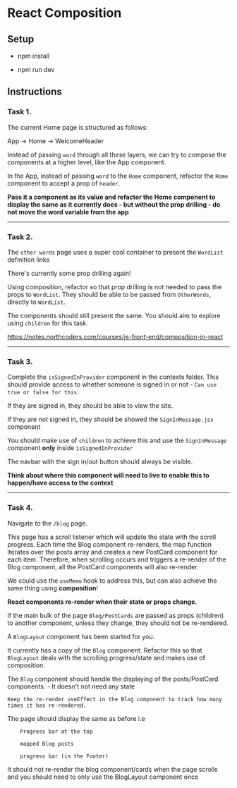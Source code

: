 # React Composition

## Setup

-   npm install

-   npm run dev

## Instructions

### Task 1.

The current Home page is structured as follows:

App -> Home -> WelcomeHeader

Instead of passing `word` through all these layers, we can try to compose the components at a higher level, like the App component.

In the App, instead of passing `word` to the `Home` component, refactor the `Home` component to accept a prop of `header`.

**Pass it a component as its value and refactor the Home component to display the same as it currently does - but without the prop drilling - do not move the word variable from the app**

---

### Task 2.

The `other words` page uses a super cool container to present the `WordList` definition links

There's currently some prop drilling again!

Using composition, refactor so that prop drilling is not needed to pass the props to `WordList`. They should be able to be passed from `OtherWords`, directly to `WordList`.

The components should still present the same. You should aim to explore using `children` for this task.

https://notes.northcoders.com/courses/js-front-end/composition-in-react

---

### Task 3.

Complete the `isSignedInProvider` component in the contexts folder. This should provide access to whether someone is signed in or not - `Can use true or false for this`.

If they are signed in, they should be able to view the site.

If they are not signed in, they should be showed the `SignInMessage.jsx` component

You should make use of `children` to achieve this and use the `SignInMessage` component **only** inside `isSignedInProvider`

The navbar with the sign in/out button should always be visible.

**Think about where this component will need to live to enable this to happen/have access to the context**

---

### Task 4.

Navigate to the `/blog` page.

This page has a scroll listener which will update the state with the scroll progress. Each time the Blog component re-renders, the map function iterates over the posts array and creates a new PostCard component for each item. Therefore, when scrolling occurs and triggers a re-render of the Blog component, all the PostCard components will also re-render.

We could use the `useMemo` hook to address this, but can also achieve the same thing using **composition**!

**React components re-render when their state or props change.**

If the main bulk of the page `Blog/PostCards` are passed as props (children) to another component, unless they change, they should not be re-rendered.

A `BlogLayout` component has been started for you.

It currently has a copy of the `Blog` component. Refactor this so that `BlogLayout` deals with the scrolling progress/state and makes use of composition.

The `Blog` component should handle the displaying of the posts/PostCard components. - It doesn't not need any state

`Keep the re-render useEffect in the Blog component to track how many times it has re-rendered.`

The page should display the same as before i.e

        Progress bar at the top

        mapped Blog posts

        progress bar (in the Footer)

It should not re-render the blog component/cards when the page scrolls and you should need to only use the BlogLayout component once
